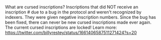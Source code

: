 What are cursed inscriptions?
Inscriptions that did NOT receive an inscription # due to a bug in the protocol and weren't recognized by indexers. 
They were given negative inscription numbers. Since the bug has been fixed, there can never be new cursed inscriptions made ever again. The current cursed inscriptions are locked!
Learn more: https://twitter.com/billyrestey/status/1661406587511271424?s=20